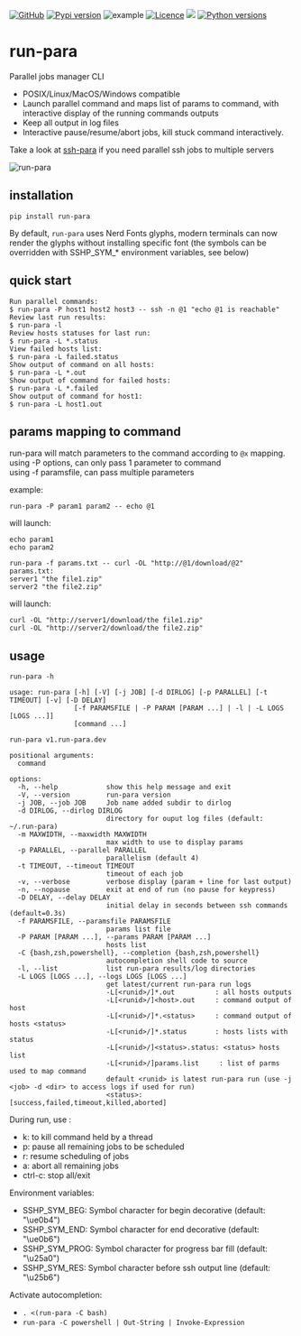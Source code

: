 [![GitHub](https://img.shields.io/badge/GitHub-joknarf%2Frun-para-black?logo=github)](https://github.com/joknarf/run-para)
[![Pypi version](https://img.shields.io/pypi/v/run-para.svg)](https://pypi.org/project/run-para/)
![example](https://github.com/joknarf/run-para/actions/workflows/python-publish.yml/badge.svg)
[![Licence](https://img.shields.io/badge/licence-MIT-blue.svg)](https://shields.io/)
[![](https://pepy.tech/badge/run-para)](https://pepy.tech/project/run-para)
[![Python versions](https://img.shields.io/badge/python-3.6+-blue.svg)](https://shields.io/)



# run-para

Parallel jobs manager CLI

* POSIX/Linux/MacOS/Windows compatible
* Launch parallel command and maps list of params to command, with interactive display of the running commands outputs
* Keep all output in log files
* Interactive pause/resume/abort jobs, kill stuck command interactively.

Take a look at [ssh-para](https://github.com/joknarf/ssh-para) if you need parallel ssh jobs to multiple servers

![run-para](https://github.com/user-attachments/assets/536424fd-20de-4512-a28f-9971d3e3311d)


## installation
```shell
pip install run-para
```
By default, `run-para` uses Nerd Fonts glyphs, modern terminals can now render the glyphs without installing specific font (the symbols can be overridden with SSHP_SYM_* environment variables, see below)

## quick start

```
Run parallel commands:
$ run-para -P host1 host2 host3 -- ssh -n @1 "echo @1 is reachable"
Review last run results:
$ run-para -l
Review hosts statuses for last run:
$ run-para -L *.status
View failed hosts list:
$ run-para -L failed.status
Show output of command on all hosts:
$ run-para -L *.out
Show output of command for failed hosts:
$ run-para -L *.failed
Show output of command for host1:
$ run-para -L host1.out
```

## params mapping to command

run-para will match parameters to the command according to `@x` mapping.  
using -P options, can only pass 1 parameter to command  
using -f paramsfile, can pass multiple parameters  

example:
```shell
run-para -P param1 param2 -- echo @1
```
will launch:
```shell
echo param1
echo param2
```
```shell
run-para -f params.txt -- curl -OL "http://@1/download/@2"
params.txt:
server1 "the file1.zip"
server2 "the file2.zip"
```
will launch:
```shell
curl -OL "http://server1/download/the file1.zip"
curl -OL "http://server2/download/the file2.zip"
```

## usage
```
run-para -h
```
```
usage: run-para [-h] [-V] [-j JOB] [-d DIRLOG] [-p PARALLEL] [-t TIMEOUT] [-v] [-D DELAY]
                [-f PARAMSFILE | -P PARAM [PARAM ...] | -l | -L LOGS [LOGS ...]]
                [command ...]

run-para v1.run-para.dev

positional arguments:
  command

options:
  -h, --help            show this help message and exit
  -V, --version         run-para version
  -j JOB, --job JOB     Job name added subdir to dirlog
  -d DIRLOG, --dirlog DIRLOG
                        directory for ouput log files (default: ~/.run-para)
  -m MAXWIDTH, --maxwidth MAXWIDTH
                        max width to use to display params
  -p PARALLEL, --parallel PARALLEL
                        parallelism (default 4)
  -t TIMEOUT, --timeout TIMEOUT
                        timeout of each job
  -v, --verbose         verbose display (param + line for last output)
  -n, --nopause         exit at end of run (no pause for keypress)
  -D DELAY, --delay DELAY
                        initial delay in seconds between ssh commands (default=0.3s)
  -f PARAMSFILE, --paramsfile PARAMSFILE
                        params list file
  -P PARAM [PARAM ...], --params PARAM [PARAM ...]
                        hosts list
  -C {bash,zsh,powershell}, --completion {bash,zsh,powershell}
                        autocompletion shell code to source
  -l, --list            list run-para results/log directories
  -L LOGS [LOGS ...], --logs LOGS [LOGS ...]
                        get latest/current run-para run logs
                        -L[<runid>/]*.out          : all hosts outputs
                        -L[<runid>/]<host>.out     : command output of host
                        -L[<runid>/]*.<status>     : command output of hosts <status>
                        -L[<runid>/]*.status       : hosts lists with status
                        -L[<runid>/]<status>.status: <status> hosts list
                        -L[<runid>/]params.list     : list of parms used to map command
                        default <runid> is latest run-para run (use -j <job> -d <dir> to access logs if used for run)
                        <status>: [success,failed,timeout,killed,aborted]
```    
During run, use :

* k: to kill command held by a thread
* p: pause all remaining jobs to be scheduled
* r: resume scheduling of jobs
* a: abort all remaining jobs
* ctrl-c: stop all/exit 

Environment variables:

* SSHP_SYM_BEG: Symbol character for begin decorative (default: "\ue0b4")
* SSHP_SYM_END: Symbol character for end decorative (default: "\ue0b6")
* SSHP_SYM_PROG: Symbol character for progress bar fill (default: "\u25a0")
* SSHP_SYM_RES: Symbol character before ssh output line (default: "\u25b6")

Activate autocompletion:

* `. <(run-para -C bash)`
* `run-para -C powershell | Out-String | Invoke-Expression`

